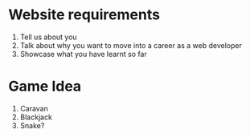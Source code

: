 # Website requirements

1. Tell us about you
2. Talk about why you want to move into a career as a web developer
3. Showcase what you have learnt so far

# Game Idea

1. Caravan
2. Blackjack
3. Snake?
